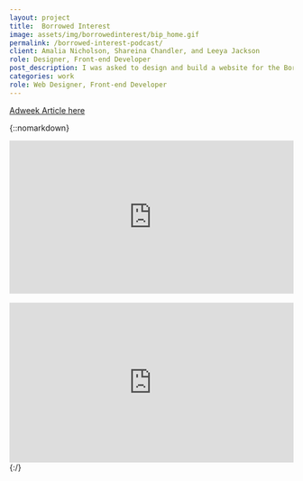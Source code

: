 ```yaml
---
layout: project
title:  Borrowed Interest
image: assets/img/borrowedinterest/bip_home.gif
permalink: /borrowed-interest-podcast/
client: Amalia Nicholson, Shareina Chandler, and Leeya Jackson
role: Designer, Front-end Developer
post_description: I was asked to design and build a website for the Borrowed Interest Podcast. One of their goals was to talk about racial disparity in advertising. They were inspired by the pins on jackets and rage, and wanted something as far from minimal as possible with lots of color and interactivity. I worked closely with the BIP crew to create a bold design system and get this website live.
categories: work
role: Web Designer, Front-end Developer
---
```


[Adweek Article here](https://www.adweek.com/agencies/borrowed-interest-podcast-creates-safe-space-for-minority-women-in-advertising/)

{::nomarkdown}
<div style="padding:53.89% 0 0 0;position:relative;"><iframe src="https://player.vimeo.com/video/284844996?title=0&byline=0&portrait=0" style="position:absolute;top:0;left:0;width:100%;height:100%;" frameborder="0" webkitallowfullscreen mozallowfullscreen allowfullscreen></iframe></div><script src="https://player.vimeo.com/api/player.js"></script>
<br>
<div style="padding:56.25% 0 0 0;position:relative;"><iframe src="https://player.vimeo.com/video/299129287?autoplay=1&loop=1&title=0&byline=0&portrait=0" style="position:absolute;top:0;left:0;width:100%;height:100%;" frameborder="0" webkitallowfullscreen mozallowfullscreen allowfullscreen></iframe></div><script src="https://player.vimeo.com/api/player.js"></script>
{:/}
